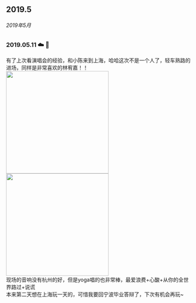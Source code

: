 ## 2019.5

###### 2019年5月

### 2019.05.11 ☁️ 🤔
有了上次看演唱会的经验，和小陈来到上海，哈哈这次不是一个人了，轻车熟路的进场，同样是非常喜欢的林宥嘉！！<br />
<img src="http://cdn.chenyingshuang.cn/life/diary/2019-05-11-1.jpg" height="280"/>
<img src="http://cdn.chenyingshuang.cn/life/diary/2019-05-11-2.jpg" height="280"/> <br />
现场的音响没有杭州的好，但是yoga唱的也非常棒，最爱浪费+心酸+从你的全世界路过+说谎<br />
本来第二天想在上海玩一天的，可惜我要回宁波毕业答辩了，下次有机会再玩~<br />